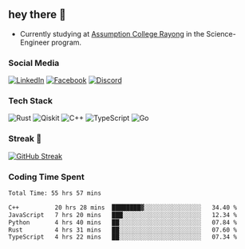 ## hey there 👋

- Currently studying at [Assumption College Rayong](https://www.acr.ac.th) in the Science-Engineer program.

### Social Media

[![LinkedIn](https://img.shields.io/badge/linkedin-%230077B5.svg?style=for-the-badge&logo=linkedin&logoColor=white)](https://www.linkedin.com/in/kiattisakbeaw/)
[![Facebook](https://img.shields.io/badge/Facebook-%231877F2.svg?style=for-the-badge&logo=Facebook&logoColor=white)](https://www.facebook.com/kiattisakbeawsanburee)
[![Discord](https://img.shields.io/badge/Discord-%235865F2.svg?style=for-the-badge&logo=discord&logoColor=white)](https://discord.gg/dgRsHb5duc)

### Tech Stack
![Rust](https://img.shields.io/badge/rust-%23000000.svg?style=for-the-badge&logo=rust&logoColor=white)
![Qiskit](https://img.shields.io/badge/Qiskit-%236929C4.svg?style=for-the-badge&logo=Qiskit&logoColor=white)
![C++](https://img.shields.io/badge/c++-%2300599C.svg?style=for-the-badge&logo=c%2B%2B&logoColor=white)
![TypeScript](https://img.shields.io/badge/typescript-%23007ACC.svg?style=for-the-badge&logo=typescript&logoColor=white)
![Go](https://img.shields.io/badge/go-%2300ADD8.svg?style=for-the-badge&logo=go&logoColor=white)


### Streak 🚀
[![GitHub Streak](https://streak-stats.demolab.com?user=beawkiattisak&theme=dark&hide_border=true)](https://git.io/streak-stats)
</div>

### Coding Time Spent
<!--START_SECTION:waka-->

```txt
Total Time: 55 hrs 57 mins

C++          20 hrs 28 mins  ████████▓░░░░░░░░░░░░░░░░   34.40 %
JavaScript   7 hrs 20 mins   ███░░░░░░░░░░░░░░░░░░░░░░   12.34 %
Python       4 hrs 40 mins   ██░░░░░░░░░░░░░░░░░░░░░░░   07.84 %
Rust         4 hrs 31 mins   ██░░░░░░░░░░░░░░░░░░░░░░░   07.60 %
TypeScript   4 hrs 22 mins   ██░░░░░░░░░░░░░░░░░░░░░░░   07.34 %
```

<!--END_SECTION:waka-->
